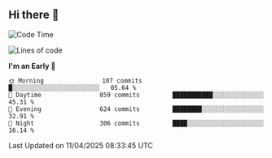 ## Hi there 👋

<!--
**Wangmerlyn/Wangmerlyn** is a ✨ _special_ ✨ repository because its `README.md` (this file) appears on your GitHub profile.

Here are some ideas to get you started:

- 🔭 I’m currently working on ...
- 🌱 I’m currently learning ...
- 👯 I’m looking to collaborate on ...
- 🤔 I’m looking for help with ...
- 💬 Ask me about ...
- 📫 How to reach me: ...
- 😄 Pronouns: ...
- ⚡ Fun fact: ...
-->
<!--START_SECTION:waka-->
![Code Time](http://img.shields.io/badge/Code%20Time-178%20hrs-blue)

![Lines of code](https://img.shields.io/badge/From%20Hello%20World%20I%27ve%20Written-9.7%20million%20lines%20of%20code-blue)

**I'm an Early 🐤** 

```text
🌞 Morning                107 commits         █░░░░░░░░░░░░░░░░░░░░░░░░   05.64 % 
🌆 Daytime                859 commits         ███████████░░░░░░░░░░░░░░   45.31 % 
🌃 Evening                624 commits         ████████░░░░░░░░░░░░░░░░░   32.91 % 
🌙 Night                  306 commits         ████░░░░░░░░░░░░░░░░░░░░░   16.14 % 
```



 Last Updated on 11/04/2025 08:33:45 UTC
<!--END_SECTION:waka-->
